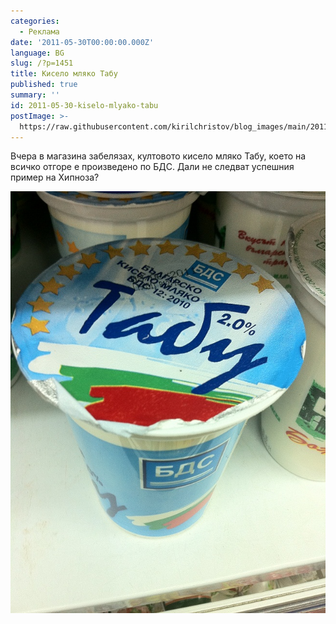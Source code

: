 ```yaml
---
categories:
  - Реклама
date: '2011-05-30T00:00:00.000Z'
language: BG
slug: /?p=1451
title: Кисело мляко Табу
published: true
summary: ''
id: 2011-05-30-kiselo-mlyako-tabu
postImage: >-
  https://raw.githubusercontent.com/kirilchristov/blog_images/main/2011/05/IMG_10231.jpg
---
```


Вчера в магазина забелязах, култовото кисело мляко Табу, което на всичко отгоре е произведено по БДС. Дали не следват успешния пример на Хипноза? 

![](https://raw.githubusercontent.com/kirilchristov/blog_images/main/2011/05/IMG_10231.jpg)

